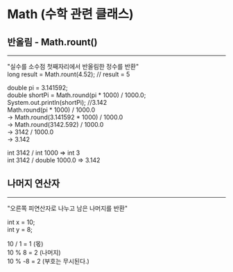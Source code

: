 Math (수학 관련 클래스)
=========================

반올림 - Math.rount()
---------
*****

"실수를 소수점 첫째자리에서 반올림한 정수를 반환"  
long result = Math.rount(4.52);  // result = 5  

double pi = 3.141592;  
double shortPi = Math.round(pi * 1000) / 1000.0;  
System.out.println(shortPi);  //3.142  
Math.round(pi * 1000) / 1000.0  
-> Math.round(3.141592 * 1000) / 1000.0   
-> Math.round(3142.592) / 1000.0  
-> 3142 / 1000.0  
-> 3.142  
  
int 3142 / int 1000 => int 3  
int 3142 / double 1000.0 => 3.142


나머지 연산자
-----------
*****
"오른쪽 피연산자로 나누고 남은 나머지를 반환"  
  
int x = 10;  
int y = 8;

10 / 1 = 1 (몫)  
10 % 8 = 2 (나머지)  
10 % -8 = 2 (부호는 무시된다.)